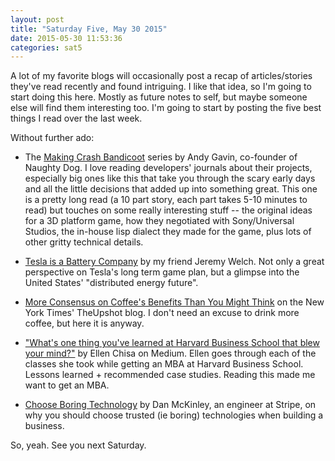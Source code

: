 ```yaml
---
layout: post
title: "Saturday Five, May 30 2015"
date: 2015-05-30 11:53:36
categories: sat5
---
```


A lot of my favorite blogs will occasionally post a recap of articles/stories
they've read recently and found intriguing. I like that idea, so I'm going to start doing this here.
Mostly as future notes to self, but maybe someone else will find them interesting too.
I'm going to start by posting the five best things I read over the last week.

Without further ado:

* The [Making Crash Bandicoot](http://all-things-andy-gavin.com/2011/02/02/making-crash-bandicoot-part-1/)
  series by Andy Gavin, co-founder of Naughty Dog.  I love reading developers'
  journals about their projects, especially big ones like this that take you
  through the scary early days and all the little decisions that added up into
  something great. This one is a pretty long read (a 10 part story, each part
  takes 5-10 minutes to read) but touches on some really interesting stuff --
  the original ideas for a 3D platform game, how they negotiated with
  Sony/Universal Studios, the in-house lisp dialect they made for the game,
  plus lots of other gritty technical details. 

* [Tesla is a Battery Company](http://blog.jeremyrwelch.com/tesla-is-a-battery-company) 
  by my friend Jeremy Welch. Not only a great perspective on Tesla's long term
  game plan, but a glimpse into the United States' "distributed energy future".

* [More Consensus on Coffee's Benefits Than You Might Think](http://mobile.nytimes.com/2015/05/12/upshot/more-consensus-on-coffees-benefits-than-you-might-think.html?_r=1)
  on the New York Times' TheUpshot blog. I don't need an excuse to drink more
  coffee, but here it is anyway.

* ["What's one thing you've learned at Harvard Business School that blew your mind?"](https://medium.com/thelist/what-s-one-thing-you-ve-learned-at-harvard-business-school-that-blew-your-mind-fdea346a0422)
  by Ellen Chisa on Medium. Ellen goes through each of the classes she took
  while getting an MBA at Harvard Business School. Lessons learned +
  recommended case studies. Reading this made me want to get an MBA.

* [Choose Boring Technology](http://mcfunley.com/choose-boring-technology)
  by Dan McKinley, an engineer at Stripe, on why you should choose trusted (ie boring)
  technologies when building a business. 

So, yeah. See you next Saturday. 
